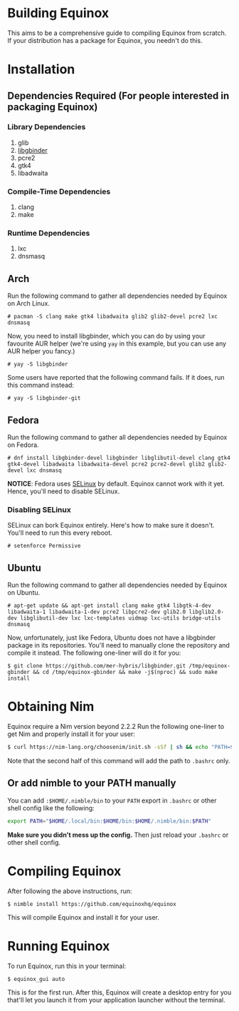 # Building Equinox
This aims to be a comprehensive guide to compiling Equinox from scratch. If your distribution has a package for Equinox, you needn't do this.

# Installation
## Dependencies Required (For people interested in packaging Equinox)
### Library Dependencies
1. glib
2. [libgbinder](https://github.com/mer-hybris/libgbinder)
3. pcre2
4. gtk4
5. libadwaita

### Compile-Time Dependencies
1. clang
2. make

### Runtime Dependencies
1. lxc
2. dnsmasq

## Arch
Run the following command to gather all dependencies needed by Equinox on Arch Linux.
```
# pacman -S clang make gtk4 libadwaita glib2 glib2-devel pcre2 lxc dnsmasq
```
Now, you need to install libgbinder, which you can do by using your favourite AUR helper (we're using `yay` in this example, but you can use any AUR helper you fancy.)

```
# yay -S libgbinder
```

Some users have reported that the following command fails. If it does, run this command instead:

```
# yay -S libgbinder-git
```

## Fedora
Run the following command to gather all dependencies needed by Equinox on Fedora.
```
# dnf install libgbinder-devel libgbinder libglibutil-devel clang gtk4 gtk4-devel libadwaita libadwaita-devel pcre2 pcre2-devel glib2 glib2-devel lxc dnsmasq
```

**NOTICE**: Fedora uses [SELinux](https://en.wikipedia.org/wiki/Security-Enhanced_Linux) by default. Equinox cannot work with it yet. Hence, you'll need to disable SELinux.

### Disabling SELinux
SELinux can bork Equinox entirely. Here's how to make sure it doesn't.
You'll need to run this every reboot.
```
# setenforce Permissive
```

## Ubuntu
Run the following command to gather all dependencies needed by Equinox on Ubuntu.
```
# apt-get update && apt-get install clang make gtk4 libgtk-4-dev libadwaita-1 libadwaita-1-dev pcre2 libpcre2-dev glib2.0 libglib2.0-dev libglibutil-dev lxc lxc-templates uidmap lxc-utils bridge-utils dnsmasq
```

Now, unfortunately, just like Fedora, Ubuntu does not have a libgbinder package in its repositories. You'll need to manually clone the repository and compile it instead.
The following one-liner will do it for you:
```
$ git clone https://github.com/mer-hybris/libgbinder.git /tmp/equinox-gbinder && cd /tmp/equinox-gbinder && make -j$(nproc) && sudo make install
```

# Obtaining Nim
Equinox require a Nim version beyond 2.2.2
Run the following one-liner to get Nim and properly install it for your user:
```sh
$ curl https://nim-lang.org/choosenim/init.sh -sSf | sh && echo "PATH=$HOME/.nimble/bin:$PATH" >> ~/.bashrc
```
Note that the second half of this command will add the path to `.bashrc` only.

## Or add nimble to your PATH manually
You can add `:$HOME/.nimble/bin` to your `PATH` export in `.bashrc` or other shell config like the following:
```sh
export PATH="$HOME/.local/bin:$HOME/bin:$HOME/.nimble/bin:$PATH"
```

**Make sure you didn't mess up the config.** Then just reload your `.bashrc` or other shell config.

# Compiling Equinox
After following the above instructions, run:
```
$ nimble install https://github.com/equinoxhq/equinox
```
This will compile Equinox and install it for your user.

# Running Equinox
To run Equinox, run this in your terminal:
```
$ equinox_gui auto
```
This is for the first run. After this, Equinox will create a desktop entry for you that'll let you launch it from your application launcher without the terminal.


